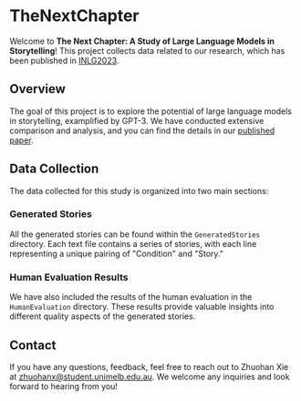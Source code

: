 # TheNextChapter

Welcome to **The Next Chapter: A Study of Large Language Models in Storytelling**! This project collects data related to our research, which has been published in [INLG2023](https://inlg2023.github.io/accepted_papers.html).

## Overview

The goal of this project is to explore the potential of large language models in storytelling, examplified by GPT-3. We have conducted extensive comparison and analysis, and you can find the details in our [published paper](https://arxiv.org/abs/2301.09790).

## Data Collection

The data collected for this study is organized into two main sections:

### Generated Stories

All the generated stories can be found within the `GeneratedStories` directory. Each text file contains a series of stories, with each line representing a unique pairing of "Condition" and "Story."

### Human Evaluation Results

We have also included the results of the human evaluation in the `HumanEvaluation` directory. These results provide valuable insights into different quality aspects of the generated stories.

## Contact

If you have any questions, feedback, feel free to reach out to Zhuohan Xie at zhuohanx@student.unimelb.edu.au. We welcome any inquiries and look forward to hearing from you!

